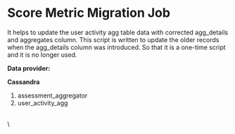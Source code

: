 # Score Metric Migration Job

It helps to update the user activity agg table data with corrected agg\_details and aggregates column. This script is written to update the older records when the agg\_details column was introduced. So that it is a one-time script and it is no longer used.

**Data provider:**

**Cassandra**

1. assessment\_aggregator
2. user\_activity\_agg

\
\
